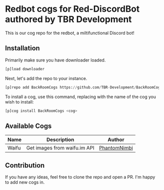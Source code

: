 # Redbot cogs for Red-DiscordBot authored by TBR Development
This is our cog repo for the redbot, a miltifunctional Discord bot!

## Installation
Primarily make sure you have downloader loaded.

```py
[p]load downloader
```

Next, let's add the repo to your instance.

```py
[p]repo add BackRoomCogs https://github.com/TBR-Development/BackRoomCogs
```

To install a cog, use this command, replacing <cog> with the name of the cog you wish to install:

```py
[p]cog install BackRoomCogs <cog>
```

## Available Cogs

| Name | Description | Author |
| --- | --- | --- |
| Waifu | Get images from waifu.im API | [PhantomNimbi][PHANTOMNIMBI] |


## Contribution

If you have any ideas, feel free to clone the repo and open a PR. I'm happy to add new cogs in.


[PHANTOMNIMBI]: https://github.com/PhantomNimbi